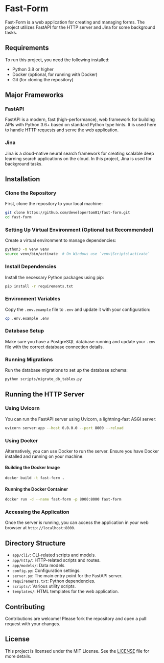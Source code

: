 # Fast-Form

Fast-Form is a web application for creating and managing forms. The project utilizes FastAPI for the HTTP server and Jina for some background tasks.

## Requirements

To run this project, you need the following installed:

- Python 3.8 or higher
- Docker (optional, for running with Docker)
- Git (for cloning the repository)

## Major Frameworks

### FastAPI
FastAPI is a modern, fast (high-performance), web framework for building APIs with Python 3.6+ based on standard Python type hints. It is used here to handle HTTP requests and serve the web application.

### Jina
Jina is a cloud-native neural search framework for creating scalable deep learning search applications on the cloud. In this project, Jina is used for background tasks.

## Installation

### Clone the Repository

First, clone the repository to your local machine:

```sh
git clone https://github.com/developertom01/fast-form.git
cd fast-form
```

### Setting Up Virtual Environment (Optional but Recommended)

Create a virtual environment to manage dependencies:

```sh
python3 -m venv venv
source venv/bin/activate  # On Windows use `venv\Scripts\activate`
```

### Install Dependencies

Install the necessary Python packages using pip:

```sh
pip install -r requirements.txt
```

### Environment Variables

Copy the `.env.example` file to `.env` and update it with your configuration:

```sh
cp .env.example .env
```

### Database Setup

Make sure you have a PostgreSQL database running and update your `.env` file with the correct database connection details.

### Running Migrations

Run the database migrations to set up the database schema:

```sh
python scripts/migrate_db_tables.py
```

## Running the HTTP Server

### Using Uvicorn

You can run the FastAPI server using Uvicorn, a lightning-fast ASGI server:

```sh
uvicorn server:app --host 0.0.0.0 --port 8000 --reload
```

### Using Docker

Alternatively, you can use Docker to run the server. Ensure you have Docker installed and running on your machine.

#### Building the Docker Image

```sh
docker build -t fast-form .
```

#### Running the Docker Container

```sh
docker run -d --name fast-form -p 8000:8000 fast-form
```

### Accessing the Application

Once the server is running, you can access the application in your web browser at `http://localhost:8000`.

## Directory Structure

- `app/cli/`: CLI-related scripts and models.
- `app/http/`: HTTP-related scripts and routes.
- `app/models/`: Data models.
- `config.py`: Configuration settings.
- `server.py`: The main entry point for the FastAPI server.
- `requirements.txt`: Python dependencies.
- `scripts/`: Various utility scripts.
- `templates/`: HTML templates for the web application.

## Contributing

Contributions are welcome! Please fork the repository and open a pull request with your changes.

## License

This project is licensed under the MIT License. See the [LICENSE](LICENSE) file for more details.
